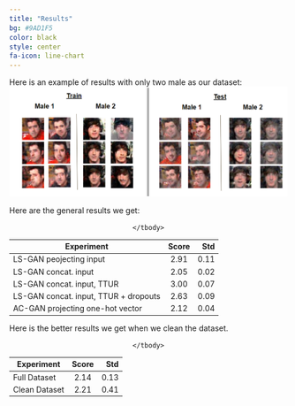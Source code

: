```yaml
---
title: "Results"
bg: #9AD1F5
color: black
style: center
fa-icon: line-chart
---
```


  Here is an example of results with only two male as our dataset:
<img src="./assets/images/2male.png" alt="Generated Images"/>


  Here are the general results we get:
<div align="center">
<table>
    <thead>
        <tr>
            <th>Experiment</th>
            <th align="center">Score</th>
            <th align="right">Std</th>
        </tr>
    </thead>
    <tbody>
        <tr>
            <td>LS-GAN peojecting input</td>
            <td align="center">2.91</td>
            <td align="right">0.11</td>
        </tr>
        <tr>
            <td>LS-GAN concat. input</td>
            <td align="center">2.05</td>
            <td align="right">0.02</td>
        </tr>
        <tr>
            <td>LS-GAN concat. input, TTUR</td>
            <td align="center">3.00</td>
            <td align="right">0.07</td>
        </tr>
	<tr>
            <td>LS-GAN concat. input, TTUR + dropouts</td>
            <td align="center">2.63</td>
            <td align="right">0.09</td>
        </tr>
	<tr>
            <td>AC-GAN projecting one-hot vector</td>
            <td align="center">2.12</td>
            <td align="right">0.04</td>
        </tr>

    </tbody>
</table>

</div>




  Here is the better results we get when we clean the dataset.


<div align="center">
<table>
    <thead>
        <tr>
            <th>Experiment</th>
            <th align="center">Score</th>
            <th align="right">Std</th>
        </tr>
    </thead>
    <tbody>
        <tr>
            <td>Full Dataset</td>
            <td align="center">2.14</td>
            <td align="right">0.13</td>
        </tr>
        <tr>
            <td>Clean Dataset</td>
            <td align="center">2.21</td>
            <td align="right">0.41</td>
        </tr>

    </tbody>
</table>
</div>
